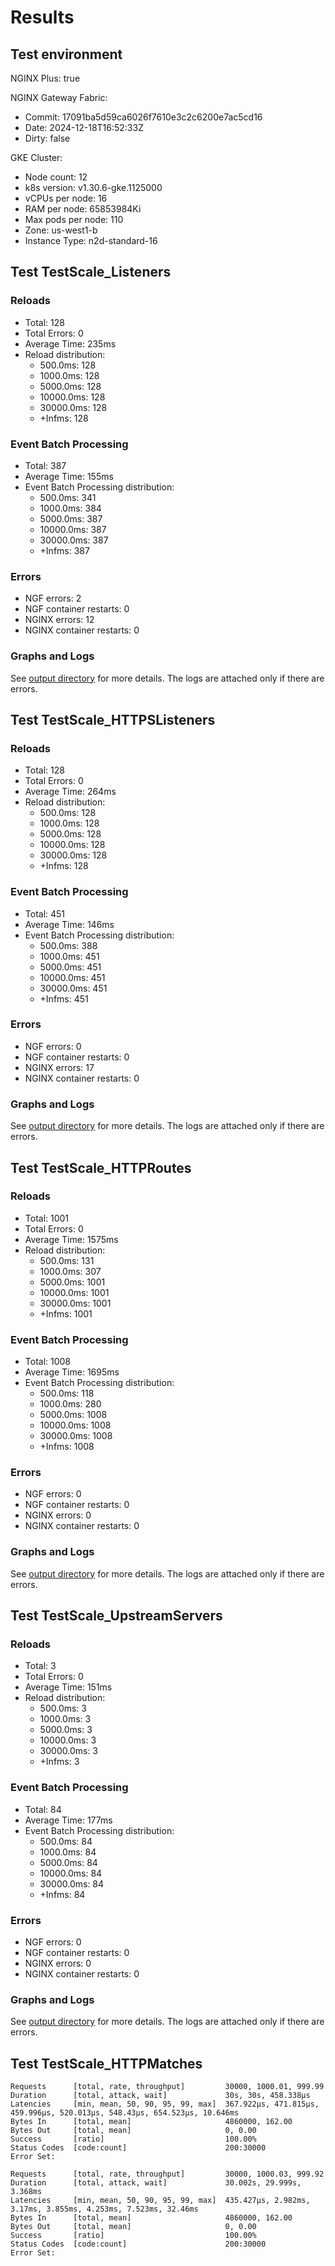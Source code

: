# Results

## Test environment

NGINX Plus: true

NGINX Gateway Fabric:

- Commit: 17091ba5d59ca6026f7610e3c2c6200e7ac5cd16
- Date: 2024-12-18T16:52:33Z
- Dirty: false

GKE Cluster:

- Node count: 12
- k8s version: v1.30.6-gke.1125000
- vCPUs per node: 16
- RAM per node: 65853984Ki
- Max pods per node: 110
- Zone: us-west1-b
- Instance Type: n2d-standard-16

## Test TestScale_Listeners

### Reloads

- Total: 128
- Total Errors: 0
- Average Time: 235ms
- Reload distribution:
	- 500.0ms: 128
	- 1000.0ms: 128
	- 5000.0ms: 128
	- 10000.0ms: 128
	- 30000.0ms: 128
	- +Infms: 128

### Event Batch Processing

- Total: 387
- Average Time: 155ms
- Event Batch Processing distribution:
	- 500.0ms: 341
	- 1000.0ms: 384
	- 5000.0ms: 387
	- 10000.0ms: 387
	- 30000.0ms: 387
	- +Infms: 387

### Errors

- NGF errors: 2
- NGF container restarts: 0
- NGINX errors: 12
- NGINX container restarts: 0

### Graphs and Logs

See [output directory](./TestScale_Listeners) for more details.
The logs are attached only if there are errors.

## Test TestScale_HTTPSListeners

### Reloads

- Total: 128
- Total Errors: 0
- Average Time: 264ms
- Reload distribution:
	- 500.0ms: 128
	- 1000.0ms: 128
	- 5000.0ms: 128
	- 10000.0ms: 128
	- 30000.0ms: 128
	- +Infms: 128

### Event Batch Processing

- Total: 451
- Average Time: 146ms
- Event Batch Processing distribution:
	- 500.0ms: 388
	- 1000.0ms: 451
	- 5000.0ms: 451
	- 10000.0ms: 451
	- 30000.0ms: 451
	- +Infms: 451

### Errors

- NGF errors: 0
- NGF container restarts: 0
- NGINX errors: 17
- NGINX container restarts: 0

### Graphs and Logs

See [output directory](./TestScale_HTTPSListeners) for more details.
The logs are attached only if there are errors.

## Test TestScale_HTTPRoutes

### Reloads

- Total: 1001
- Total Errors: 0
- Average Time: 1575ms
- Reload distribution:
	- 500.0ms: 131
	- 1000.0ms: 307
	- 5000.0ms: 1001
	- 10000.0ms: 1001
	- 30000.0ms: 1001
	- +Infms: 1001

### Event Batch Processing

- Total: 1008
- Average Time: 1695ms
- Event Batch Processing distribution:
	- 500.0ms: 118
	- 1000.0ms: 280
	- 5000.0ms: 1008
	- 10000.0ms: 1008
	- 30000.0ms: 1008
	- +Infms: 1008

### Errors

- NGF errors: 0
- NGF container restarts: 0
- NGINX errors: 0
- NGINX container restarts: 0

### Graphs and Logs

See [output directory](./TestScale_HTTPRoutes) for more details.
The logs are attached only if there are errors.

## Test TestScale_UpstreamServers

### Reloads

- Total: 3
- Total Errors: 0
- Average Time: 151ms
- Reload distribution:
	- 500.0ms: 3
	- 1000.0ms: 3
	- 5000.0ms: 3
	- 10000.0ms: 3
	- 30000.0ms: 3
	- +Infms: 3

### Event Batch Processing

- Total: 84
- Average Time: 177ms
- Event Batch Processing distribution:
	- 500.0ms: 84
	- 1000.0ms: 84
	- 5000.0ms: 84
	- 10000.0ms: 84
	- 30000.0ms: 84
	- +Infms: 84

### Errors

- NGF errors: 0
- NGF container restarts: 0
- NGINX errors: 0
- NGINX container restarts: 0

### Graphs and Logs

See [output directory](./TestScale_UpstreamServers) for more details.
The logs are attached only if there are errors.

## Test TestScale_HTTPMatches

```text
Requests      [total, rate, throughput]         30000, 1000.01, 999.99
Duration      [total, attack, wait]             30s, 30s, 458.338µs
Latencies     [min, mean, 50, 90, 95, 99, max]  367.922µs, 471.815µs, 459.996µs, 520.013µs, 548.43µs, 654.523µs, 10.646ms
Bytes In      [total, mean]                     4860000, 162.00
Bytes Out     [total, mean]                     0, 0.00
Success       [ratio]                           100.00%
Status Codes  [code:count]                      200:30000  
Error Set:
```
```text
Requests      [total, rate, throughput]         30000, 1000.03, 999.92
Duration      [total, attack, wait]             30.002s, 29.999s, 3.368ms
Latencies     [min, mean, 50, 90, 95, 99, max]  435.427µs, 2.982ms, 3.17ms, 3.855ms, 4.253ms, 7.523ms, 32.46ms
Bytes In      [total, mean]                     4860000, 162.00
Bytes Out     [total, mean]                     0, 0.00
Success       [ratio]                           100.00%
Status Codes  [code:count]                      200:30000  
Error Set:
```
